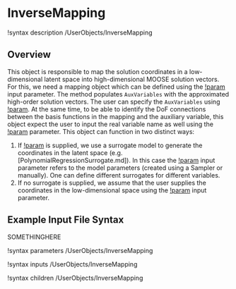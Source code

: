 # InverseMapping

!syntax description /UserObjects/InverseMapping

## Overview

This object is responsible to map the solution coordinates in a low-dimensional
latent space into high-dimensional MOOSE solution vectors. For this, we need a mapping object which can be
defined using the [!param](/UserObjects/InverseMapping/mapping) input parameter.
The method populates `AuxVariables` with the approximated high-order solution vectors. The user can specify the
`AuxVariables` using [!param](/UserObjects/InverseMapping/variable_to_fill). At the same time, to be able to identify the DoF connections between the basis functions in the mapping and the auxiliary variable,
this object expect the user to input the real variable name as well using the [!param](/UserObjects/InverseMapping/variable_to_reconstruct) parameter. This object can function in two distinct ways:

1. If [!param](/UserObjects/InverseMapping/surrogate) is supplied, we use a surrogate model to
   generate the coordinates in the latent space (e.g. [PolynomialRegressionSurrogate.md]). In this case
   the [!param](/UserObjects/InverseMapping/parameters) input parameter refers to the model parameters
   (created using a Sampler or manually). One can define different surrogates for different variables.
2. If no surrogate is supplied, we assume that the user supplies the coordinates in the low-dimensional space using
   the [!param](/UserObjects/InverseMapping/parameters) input parameter.


## Example Input File Syntax

SOMETHINGHERE

!syntax parameters /UserObjects/InverseMapping

!syntax inputs /UserObjects/InverseMapping

!syntax children /UserObjects/InverseMapping

